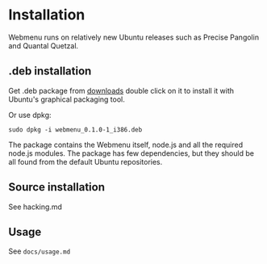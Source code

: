 # Installation

Webmenu runs on relatively new Ubuntu releases such as Precise Pangolin and Quantal Quetzal.

## .deb installation

Get .deb package from [downloads](https://github.com/opinsys/webmenu/downloads)
double click on it to install it with Ubuntu's graphical packaging tool.

Or use dpkg:

    sudo dpkg -i webmenu_0.1.0-1_i386.deb

The package contains the Webmenu itself, node.js and all the required node.js
modules. The package has few dependencies, but they should be all found from
the default Ubuntu repositories.

## Source installation

See hacking.md

## Usage

See `docs/usage.md`